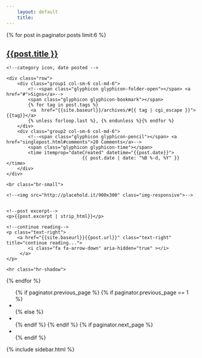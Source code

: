 ```yaml
--- 
    layout: default
    title: 
--- 
```

{% for post in paginator.posts limit:6 %}
<article>
    <h2><a  href="{{site.baseurl}}{{post.url}}">{{post.title }}</a></h2>

    <!--category icon, date posted -->

    <div class="row">
        <div class="group1 col-sm-6 col-md-6">
            <!--<span class="glyphicon glyphicon-folder-open"></span> <a href="#">Signs</a>-->
            <span class="glyphicon glyphicon-bookmark"></span>
            {% for tag in post.tags %}
             <a  href="{{site.baseurl}}/archives/#{{ tag | cgi_escape }}">{{tag}}</a>
            {% unless forloop.last %}, {% endunless %}{% endfor %}
        </div>
        <div class="group2 col-sm-6 col-md-6">
            <!--<span class="glyphicon glyphicon-pencil"></span> <a href="singlepost.html#comments">20 Comments</a>-->
            <span class="glyphicon glyphicon-time"></span>
            <time itemprop="dateCreated" datetime="{{post.date}}">
                                {{ post.date | date: "%B %-d, %Y" }}</time>
        </div>
    </div>

    <br class="br-small">

    <!--<img src="http://placehold.it/900x300" class="img-responsive">-->

   
    <!--post excerpt-->
    <p>{{post.excerpt | strip_html}}</p>

    <!--continue reading-->
    <p class="text-right">
        <a href="{{site.baseurl}}{{post.url}}" class="text-right" title="continue reading...">
            <i class="fa fa-arrow-down" aria-hidden="true" ></i>
         </a>
    </p>

    <hr class="hr-shadow">

</article>
{% endfor %}

<!--pagination   -->

<ul class="pager">
    {% if paginator.previous_page %} {% if paginator.previous_page == 1 %}
    <li class="previous">
        <a href="{{site.baseurl}}/">
            <i class="fa fa-arrow-circle-left" aria-hidden="true" style="font-size:24px;"></i></a>
    </li>
    {% else %}
    <li class="previous">
        <a href="{{ site.baseurl }}/page{{ paginator.previous_page }}">
            <i class="fa fa-arrow-circle-left" aria-hidden="true" style="font-size:24px;"></i></a>
    </li>
    {% endif %} {% endif %} {% if paginator.next_page %}
    <li class="next">
        <a href="{{ site.baseurl }}/page{{ paginator.next_page }}" title="older posts">
        <i class="fa fa-arrow-circle-right" aria-hidden="true" style="font-size:24px;"></i></a>
    </li>
    {% endif %} </div>
</ul>

 <!--sidebar-->
<div class="col-md-4">
    {% include sidebar.html %}
</div>


